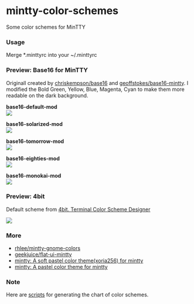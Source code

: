 mintty-color-schemes
====================

Some color schemes for MinTTY

### Usage ###

Merge *.minttyrc into your ~/.minttyrc

### Preview: Base16 for MinTTY ###

Originall created by [chriskempson/base16](https://github.com/chriskempson/base16) and [geoffstokes/base16-mintty](https://github.com/geoffstokes/base16-mintty). I modified the Bold Green, Yellow, Blue, Magenta, Cyan to make them more readable on the dark background.

**base16-default-mod**  
![](https://github.com/oumu/mintty-color-schemes/raw/master/screenshot/base16-default-mod.png)

**base16-solarized-mod**  
![](https://github.com/oumu/mintty-color-schemes/raw/master/screenshot/base16-solarized-mod.png)

**base16-tomorrow-mod**  
![](https://github.com/oumu/mintty-color-schemes/raw/master/screenshot/base16-tomorrow-mod.png)

**base16-eighties-mod**  
![](https://github.com/oumu/mintty-color-schemes/raw/master/screenshot/base16-eighties-mod.png)

**base16-monokai-mod**  
![](https://github.com/oumu/mintty-color-schemes/raw/master/screenshot/base16-monokai-mod.png)

### Preview: 4bit ###

Default scheme from [4bit. Terminal Color Scheme Designer](http://ciembor.github.io/4bit/# "4bit Terminal Color Scheme Designer")

![](https://github.com/oumu/mintty-color-schemes/raw/master/screenshot/4bit-default.png)

### More ###

- [rhlee/mintty-gnome-colors](https://github.com/rhlee/mintty-gnome-colors/ "")
- [geekjuice/flat-ui-mintty](https://github.com/geekjuice/flat-ui-mintty/ "")
- [mintty: A soft pastel color theme(xoria256) for mintty](https://gist.github.com/pasela/3422835 "")
- [mintty: A pastel color theme for mintty](https://gist.github.com/pasela/3412915 "")

### Note ###

Here are [scripts](https://wiki.archlinux.org/index.php/Xresources#Color_scheme_scripts "") for generating the chart of color schemes.